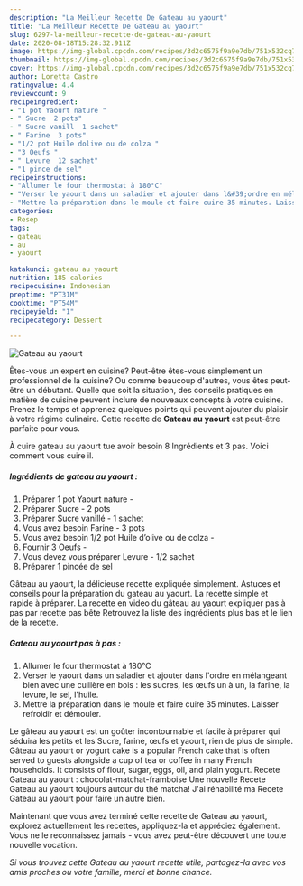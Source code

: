 ```yaml
---
description: "La Meilleur Recette De Gateau au yaourt"
title: "La Meilleur Recette De Gateau au yaourt"
slug: 6297-la-meilleur-recette-de-gateau-au-yaourt
date: 2020-08-18T15:28:32.911Z
image: https://img-global.cpcdn.com/recipes/3d2c6575f9a9e7db/751x532cq70/gateau-au-yaourt-photo-principale-de-la-recette.jpg
thumbnail: https://img-global.cpcdn.com/recipes/3d2c6575f9a9e7db/751x532cq70/gateau-au-yaourt-photo-principale-de-la-recette.jpg
cover: https://img-global.cpcdn.com/recipes/3d2c6575f9a9e7db/751x532cq70/gateau-au-yaourt-photo-principale-de-la-recette.jpg
author: Loretta Castro
ratingvalue: 4.4
reviewcount: 9
recipeingredient:
- "1 pot Yaourt nature "
- " Sucre  2 pots"
- " Sucre vanill  1 sachet"
- " Farine  3 pots"
- "1/2 pot Huile dolive ou de colza "
- "3 Oeufs "
- " Levure  12 sachet"
- "1 pince de sel"
recipeinstructions:
- "Allumer le four thermostat à 180°C"
- "Verser le yaourt dans un saladier et ajouter dans l&#39;ordre en mélangeant bien avec une cuillère en bois : les sucres, les œufs un à un, la farine, la levure, le sel, l&#39;huile."
- "Mettre la préparation dans le moule et faire cuire 35 minutes. Laisser refroidir et démouler."
categories:
- Resep
tags:
- gateau
- au
- yaourt

katakunci: gateau au yaourt 
nutrition: 185 calories
recipecuisine: Indonesian
preptime: "PT31M"
cooktime: "PT54M"
recipeyield: "1"
recipecategory: Dessert

---
```



![Gateau au yaourt](https://img-global.cpcdn.com/recipes/3d2c6575f9a9e7db/751x532cq70/gateau-au-yaourt-photo-principale-de-la-recette.jpg)

Êtes-vous un expert en cuisine? Peut-être êtes-vous simplement un professionnel de la cuisine? Ou comme beaucoup d'autres, vous êtes peut-être un débutant. Quelle que soit la situation, des conseils pratiques en matière de cuisine peuvent inclure de nouveaux concepts à votre cuisine. Prenez le temps et apprenez quelques points qui peuvent ajouter du plaisir à votre régime culinaire. Cette recette de <strong> Gateau au yaourt </strong> est peut-être parfaite pour vous.

<!--inarticleads1-->

À cuire gateau au yaourt tue avoir besoin 8 Ingrédients et 3 pas. Voici comment vous cuire il.

##### Ingrédients de gateau au yaourt :

1. Préparer 1 pot Yaourt nature -
1. Préparer  Sucre - 2 pots
1. Préparer  Sucre vanillé - 1 sachet
1. Vous avez besoin  Farine - 3 pots
1. Vous avez besoin 1/2 pot Huile d’olive ou de colza -
1. Fournir 3 Oeufs -
1. Vous devez vous préparer  Levure - 1/2 sachet
1. Préparer 1 pincée de sel


Gâteau au yaourt, la délicieuse recette expliquée simplement. Astuces et conseils pour la préparation du gateau au yaourt. La recette simple et rapide à préparer. La recette en video du gâteau au yaourt expliquer pas à pas par recette pas bête Retrouvez la liste des ingrédients plus bas et le lien de la recette. 

<!--inarticleads2-->

##### Gateau au yaourt pas à pas :

1. Allumer le four thermostat à 180°C
1. Verser le yaourt dans un saladier et ajouter dans l&#39;ordre en mélangeant bien avec une cuillère en bois : les sucres, les œufs un à un, la farine, la levure, le sel, l&#39;huile.
1. Mettre la préparation dans le moule et faire cuire 35 minutes. Laisser refroidir et démouler.


Le gâteau au yaourt est un goûter incontournable et facile à préparer qui séduira les petits et les Sucre, farine, œufs et yaourt, rien de plus de simple. Gâteau au yaourt or yogurt cake is a popular French cake that is often served to guests alongside a cup of tea or coffee in many French households. It consists of flour, sugar, eggs, oil, and plain yogurt. Recete Gateau au yaourt : chocolat-matchat-framboise Une nouvelle Recete Gateau au yaourt toujours autour du thé matcha! J&#39;ai réhabilité ma Recete Gateau au yaourt pour faire un autre bien. 

<!--inarticleads1-->

<p>
Maintenant que vous avez terminé cette recette de Gateau au yaourt, explorez actuellement les recettes, appliquez-la et appréciez également. Vous ne le reconnaissez jamais - vous avez peut-être découvert une toute nouvelle vocation.
</p>

<p>
<i>Si vous trouvez cette Gateau au yaourt recette utile, partagez-la avec vos amis proches ou votre famille, merci et bonne chance.</i>
</p>
